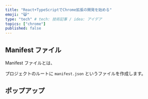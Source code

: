 ```yaml
---
title: "React+TypeScriptでChrome拡張の開発を始める"
emoji: "😸"
type: "tech" # tech: 技術記事 / idea: アイデア
topics: ["chrome"]
published: false
---
```


## Manifest ファイル

Manifest ファイルとは、

プロジェクトのルートに `manifest.json` というファイルを作成します。

## ポップアップ
